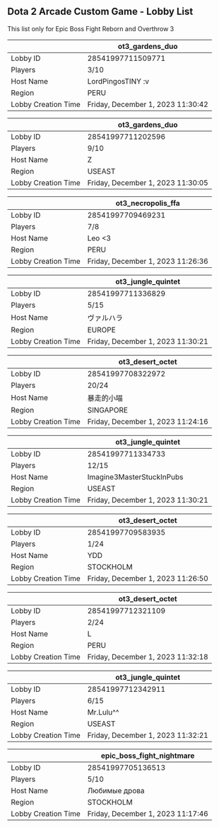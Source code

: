 ## Dota 2 Arcade Custom Game - Lobby List

This list only for Epic Boss Fight Reborn and Overthrow 3

|  | ot3_gardens_duo |
| ------ | ------ |
| Lobby ID | 28541997711509771 |
| Players | 3/10 |
| Host Name | LordPingosTINY :v |
| Region | PERU |
| Lobby Creation Time | Friday, December 1, 2023 11:30:42 |


|  | ot3_gardens_duo |
| ------ | ------ |
| Lobby ID | 28541997711202596 |
| Players | 9/10 |
| Host Name | Z |
| Region | USEAST |
| Lobby Creation Time | Friday, December 1, 2023 11:30:05 |


|  | ot3_necropolis_ffa |
| ------ | ------ |
| Lobby ID | 28541997709469231 |
| Players | 7/8 |
| Host Name | Leo <3 |
| Region | PERU |
| Lobby Creation Time | Friday, December 1, 2023 11:26:36 |


|  | ot3_jungle_quintet |
| ------ | ------ |
| Lobby ID | 28541997711336829 |
| Players | 5/15 |
| Host Name | ヴァルハラ |
| Region | EUROPE |
| Lobby Creation Time | Friday, December 1, 2023 11:30:21 |


|  | ot3_desert_octet |
| ------ | ------ |
| Lobby ID | 28541997708322972 |
| Players | 20/24 |
| Host Name | 暴走的小喵 |
| Region | SINGAPORE |
| Lobby Creation Time | Friday, December 1, 2023 11:24:16 |


|  | ot3_jungle_quintet |
| ------ | ------ |
| Lobby ID | 28541997711334733 |
| Players | 12/15 |
| Host Name | Imagine3MasterStuckInPubs |
| Region | USEAST |
| Lobby Creation Time | Friday, December 1, 2023 11:30:21 |


|  | ot3_desert_octet |
| ------ | ------ |
| Lobby ID | 28541997709583935 |
| Players | 1/24 |
| Host Name | YDD |
| Region | STOCKHOLM |
| Lobby Creation Time | Friday, December 1, 2023 11:26:50 |


|  | ot3_desert_octet |
| ------ | ------ |
| Lobby ID | 28541997712321109 |
| Players | 2/24 |
| Host Name | L |
| Region | PERU |
| Lobby Creation Time | Friday, December 1, 2023 11:32:18 |


|  | ot3_jungle_quintet |
| ------ | ------ |
| Lobby ID | 28541997712342911 |
| Players | 6/15 |
| Host Name | Mr.Lulu^^ |
| Region | USEAST |
| Lobby Creation Time | Friday, December 1, 2023 11:32:21 |


|  | epic_boss_fight_nightmare |
| ------ | ------ |
| Lobby ID | 28541997705136513 |
| Players | 5/10 |
| Host Name | Любимые дрова |
| Region | STOCKHOLM |
| Lobby Creation Time | Friday, December 1, 2023 11:17:46 |


